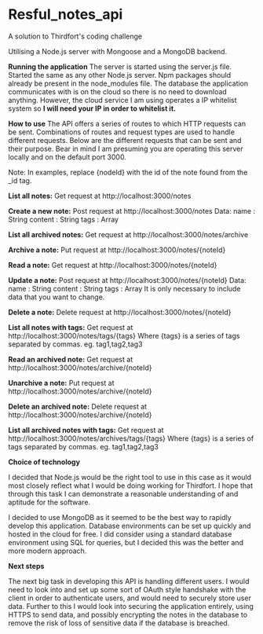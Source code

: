 # Resful_notes_api
A solution to Thirdfort's coding challenge

Utilising a Node.js server with Mongoose and a MongoDB backend.

**Running the application**
The server is started using the server.js file. Started the same as any other Node.js server. Npm packages should already be present in the node_modules file. The database the application communicates with is on the cloud so there is no need to download anything. However, the cloud service I am using operates a IP whitelist system so **I will need your IP in order to whitelist it.**

**How to use**
The API offers a series of routes to which HTTP requests can be sent. Combinations of routes and request types are used to handle different requests. Below are the different requests that can be sent and their purpose. Bear in mind I am presuming you are operating this server locally and on the default port 3000.


Note: In examples, replace {nodeId} with the id of the note found from the _id tag.

**List all notes:**
Get request at http://localhost:3000/notes

**Create a new note:**
Post request at http://localhost:3000/notes
Data:
name : String
content : String
tags : Array

**List all archived notes:**
Get request at http://localhost:3000/notes/archive

**Archive a note:**
Put request at http://localhost:3000/notes/{noteId}


**Read a note:**
Get request at http://localhost:3000/notes/{noteId}

**Update a note:**
Post request at http://localhost:3000/notes/{noteId}
Data:
name : String
content : String
tags : Array
It is only necessary to include data that you want to change. 

**Delete a note:**
Delete request at http://localhost:3000/notes/{noteId}

**List all notes with tags:**
Get request at http://localhost:3000/notes/tags/{tags}
Where {tags} is a series of tags separated by commas. eg. tag1,tag2,tag3

**Read an archived note:**
Get request at http://localhost:3000/notes/archive/{noteId}

**Unarchive a note:**
Put request at http://localhost:3000/notes/archive/{noteId}

**Delete an archived note:**
Delete request at http://localhost:3000/notes/archive/{noteId}

**List all archived notes with tags:**
Get request at http://localhost:3000/notes/archives/tags/{tags}
Where {tags} is a series of tags separated by commas. eg. tag1,tag2,tag3


**Choice of technology**

I decided that Node.js would be the right tool to use in this case as it would most closely reflect what I would be doing working for Thirdfort. I hope that through this task I can demonstrate a reasonable understanding of and aptitude for the software.

I decided to use MongoDB as it seemed to be the best way to rapidly develop this application. Database environments can be set up quickly and hosted in the cloud for free.  I did consider using a standard database environment using SQL for queries, but I decided this was the better and more modern approach. 

**Next steps**

The next big task in developing this API is handling different users. I would need to look into and set up some sort of OAuth style handshake with the client in order to authenticate users, and would need to securely store user data. Further to this I would look into securing the application entirely, using HTTPS to send data, and possibly encrypting the notes in the database to remove the risk of loss of sensitive data if the database is breached. 


